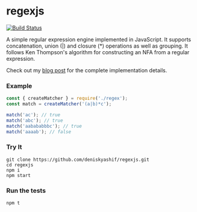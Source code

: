 # regexjs

[![Build Status](https://github.com/deniskyashif/regexjs/workflows/Node%20CI/badge.svg)](https://github.com/deniskyashif/ssfst/actions?query=workflow%3A%22Node+CI%22)

A simple regular expression engine implemented in JavaScript. It supports concatenation, union (|) and closure (*) operations as well as grouping. It follows Ken Thompson's algorithm for constructing an NFA from a regular expression.

Check out my [blog post](https://deniskyashif.com/2019/02/17/implementing-a-regular-expression-engine/) for the complete implementation details.

### Example
```javascript
const { createMatcher } = require('./regex');
const match = createMatcher('(a|b)*c');

match('ac'); // true
match('abc'); // true
match('aabababbbc'); // true
match('aaaab'); // false
```

### Try It
```
git clone https://github.com/deniskyashif/regexjs.git
cd regexjs
npm i
npm start
```

### Run the tests
`npm t`
